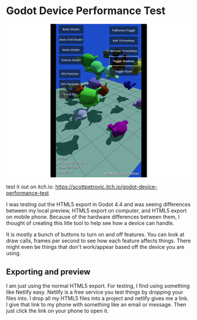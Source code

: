 # Godot Device Performance Test

![Screenshot](./readme.png)

test it out on itch.io: https://scottpetrovic.itch.io/godot-device-performance-test

I was testing out the HTML5 export in Godot 4.4 and was seeing differences between my local preview, HTML5 export on computer, and HTML5 export on mobile phone. Because of the hardware differences between them, I thought of creating this litle tool to help see how a device can handle.

It is mostly a bunch of buttons to turn on and off features. You can look at draw calls, frames per second to see how each feature affects things. There might even be things that don't work/appear based off the device you are using.

## Exporting and preview

I am just using the normal HTML5 export. For testing, I find using something like Netlify easy. Netlify is a free service you test things by dropping your files into. I drop all my HTML5 files into a project and netlify gives me a link. I give that link to my phone with something like an email or message. Then just click the link on your phone to open it.